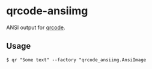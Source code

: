 # qrcode-ansiimg

ANSI output for [qrcode](https://pypi.python.org/pypi/qrcode).

## Usage

```
$ qr "Some text" --factory "qrcode_ansiimg.AnsiImage
```
